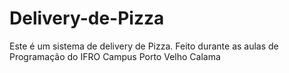 # Delivery-de-Pizza
Este é um sistema de delivery de Pizza. Feito durante as aulas de Programação do IFRO Campus Porto Velho Calama
